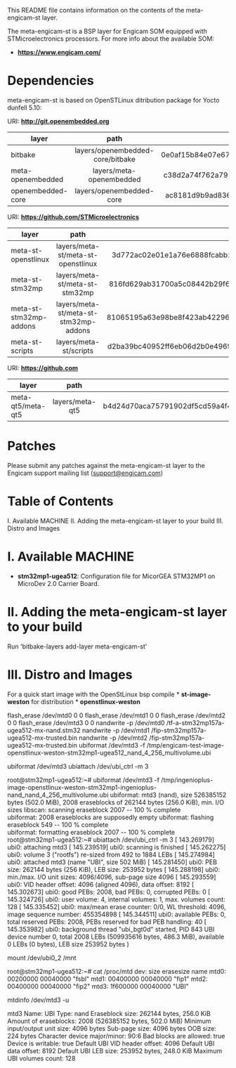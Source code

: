 This README file contains information on the contents of the meta-engicam-st layer.

The meta-engicam-st is a BSP layer for Engicam SOM equipped with STMicroelectronics processors. For more info about the available SOM:

* **https://www.engicam.com/** 

Dependencies
============

meta-engicam-st is based on OpenSTLinux ditribution package for Yocto dunfell 5.10:

URI: **http://git.openembedded.org** 

| layer    	    |      	   path		        |		  commit		   |
|-------------------|:---------------------------------:|-----------------------------------------:|
| bitbake  	    |  layers/openembedded-core/bitbake | 0e0af15b84e07e6763300dcd092b980086b9b9c4 |
| meta-openembedded |      layers/meta-openembedded     | c38d2a74f762a792046f3d3c377827b08aade513 |
| openembedded-core |  	   layers/openembedded-core     | ac8181d9b9ad8360f7dba03aba8b00f008c6ebb4 |

URI: **https://github.com/STMicroelectronics**

| 	layer            |      	   path		     	  |		  commit		     |
|------------------------|:--------------------------------------:|-----------------------------------------:|
|  meta-st-openstlinux	 | layers/meta-st/meta-st-openstlinux     | 3d772ac02e01e1a76e6888fcabb2d5fa26f1c579 |
|   meta-st-stm32mp      |   layers/meta-st/meta-st-stm32mp       | 816fd629ab31700a5c08442b29f6906e95c31df0 |
| meta-st-stm32mp-addons | layers/meta-st/meta-st-stm32mp-addons  | 81065195a63e98be8f423ab422960e9d7896f4d5 |
|    meta-st-scripts	 | 	layers/meta-st/scripts 	          | d2ba39bc40952ff6eb06d2b0e496910a74209660 |

URI: **https://github.com**

| 	layer            |      	   path		     	  |		  commit		     |
|------------------------|:--------------------------------------:|-----------------------------------------:|
|  meta-qt5/meta-qt5	 |            layers/meta-qt5	          | b4d24d70aca75791902df5cd59a4f4a54aa4a125 |

Patches
=======

Please submit any patches against the meta-engicam-st layer to the Engicam support mailing list (support@engicam.com)
 

Table of Contents
=================

   I. Available MACHINE
  II. Adding the meta-engicam-st layer to your build
 III. Distro and Images


I. Available MACHINE
====================

* **stm32mp1-ugea512**:
Configuration file for MicorGEA STM32MP1 on MicroDev 2.0 Carrier Board. 

II. Adding the meta-engicam-st layer to your build
=================================================

Run 'bitbake-layers add-layer meta-engicam-st'

III. Distro and Images
======================
For a quick start image with the OpenStLinux bsp compile * **st-image-weston** for distribution * **openstlinux-weston**

flash_erase /dev/mtd0 0 0
flash_erase /dev/mtd1 0 0
flash_erase /dev/mtd2 0 0
flash_erase /dev/mtd3 0 0
nandwrite -p /dev/mtd0 /tf-a-stm32mp157a-ugea512-mx-nand.stm32
nandwrite -p /dev/mtd1 /fip-stm32mp157a-ugea512-mx-trusted.bin
nandwrite -p /dev/mtd2 /fip-stm32mp157a-ugea512-mx-trusted.bin
ubiformat /dev/mtd3 -f /tmp/engicam-test-image-openstlinux-weston-stm32mp1-ugea512_nand_4_256_multivolume.ubi

ubiformat /dev/mtd3
ubiattach /dev/ubi_ctrl -m 3

root@stm32mp1-ugea512:~# ubiformat /dev/mtd3 -f /tmp/ingenioplus-image-openstlinux-weston-stm32mp1-ingenioplus-nand_nand_4_256_multivolume.ubi 
ubiformat: mtd3 (nand), size 526385152 bytes (502.0 MiB), 2008 eraseblocks of 262144 bytes (256.0 KiB), min. I/O sizes
libscan: scanning eraseblock 2007 -- 100 % complete  
ubiformat: 2008 eraseblocks are supposedly empty
ubiformat: flashing eraseblock 549 -- 100 % complete  
ubiformat: formatting eraseblock 2007 -- 100 % complete  
root@stm32mp1-ugea512:~# ubiattach /dev/ubi_ctrl -m 3
[  143.269179] ubi0: attaching mtd3
[  145.239519] ubi0: scanning is finished
[  145.262275] ubi0: volume 3 ("rootfs") re-sized from 492 to 1884 LEBs
[  145.274984] ubi0: attached mtd3 (name "UBI", size 502 MiB)
[  145.281450] ubi0: PEB size: 262144 bytes (256 KiB), LEB size: 253952 bytes
[  145.288198] ubi0: min./max. I/O unit sizes: 4096/4096, sub-page size 4096
[  145.293559] ubi0: VID header offset: 4096 (aligned 4096), data offset: 8192
[  145.302673] ubi0: good PEBs: 2008, bad PEBs: 0, corrupted PEBs: 0
[  145.324726] ubi0: user volume: 4, internal volumes: 1, max. volumes count: 128
[  145.335452] ubi0: max/mean erase counter: 0/0, WL threshold: 4096, image sequence number: 455354898
[  145.344511] ubi0: available PEBs: 0, total reserved PEBs: 2008, PEBs reserved for bad PEB handling: 40
[  145.353982] ubi0: background thread "ubi_bgt0d" started, PID 843
UBI device number 0, total 2008 LEBs (509935616 bytes, 486.3 MiB), available 0 LEBs (0 bytes), LEB size 253952 bytes )

mount /dev/ubi0_2 /mnt

root@stm32mp1-ugea512:~# cat /proc/mtd 
dev:    size   erasesize  name
mtd0: 00200000 00040000 "fsbl"
mtd1: 00400000 00040000 "fip1"
mtd2: 00400000 00040000 "fip2"
mtd3: 1f600000 00040000 "UBI"

mtdinfo /dev/mtd3 -u

mtd3
Name:                           UBI
Type:                           nand
Eraseblock size:                262144 bytes, 256.0 KiB
Amount of eraseblocks:          2008 (526385152 bytes, 502.0 MiB)
Minimum input/output unit size: 4096 bytes
Sub-page size:                  4096 bytes
OOB size:                       224 bytes
Character device major/minor:   90:6
Bad blocks are allowed:         true
Device is writable:             true
Default UBI VID header offset:  4096
Default UBI data offset:        8192
Default UBI LEB size:           253952 bytes, 248.0 KiB
Maximum UBI volumes count:      128

